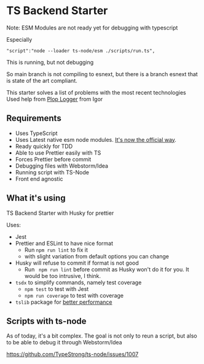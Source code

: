 TS Backend Starter
====

Note: ESM Modules  are not ready yet for debugging with typescript

Especially 
    
    "script":"node --loader ts-node/esm ./scripts/run.ts",

This is running, but not debugging

So main branch is not compiling to esnext, but there is a branch esnext that is state of the art
compliant. 


This starter solves a list of problems with the most recent technologies
Used help from [Plop Logger](https://github.com/ilaborie/plop-logger) from Igor


Requirements
----

- Uses TypeScript
- Uses Latest native esm node modules. [It's now the official way](https://nodejs.org/api/esm.html#esm_modules_ecmascript_modules).
- Ready quickly for TDD
- Able to use Prettier easily with TS
- Forces Prettier before commit 
- Debugging files with Webstorm/Idea
- Running script with TS-Node 
- Front end agnostic



What it's using
----

TS Backend Starter with Husky for prettier

Uses:
* Jest
* Prettier and ESLint to have nice format
    - Run `npm run lint` to fix it
    - with slight variation from default options you can change
* Husky will refuse to commit if format is not good
    - Run ` npm run lint` before commit as Husky won't do it for you. It would be too intrusive, I
     think.
* `tsdx` to simplify commands, namely test coverage
    - `npm test` to test with Jest
    - `npm run coverage` to test with coverage
* `tslib` package for [better performance](https://www.npmjs.com/package/tslib)


Scripts with ts-node
-----

As of today, it's a bit complex. The goal is not only to reun a script, but also to be able to 
debug it through Webstorm/Idea

https://github.com/TypeStrong/ts-node/issues/1007

